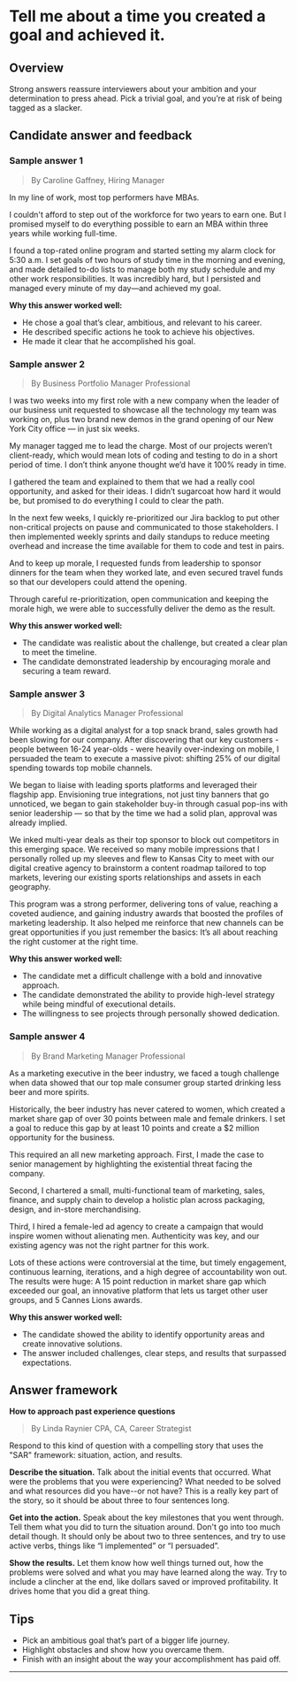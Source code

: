 # Tell me about a time you created a goal and achieved it.

## Overview
Strong answers reassure interviewers about your ambition and your determination to press ahead. Pick a trivial goal, and you’re at risk of being tagged as a slacker.

## Candidate answer and feedback

### Sample answer 1
> By Caroline Gaffney, Hiring Manager

In my line of work, most top performers have MBAs.

I couldn't afford to step out of the workforce for two years to earn one. But I promised myself to do everything possible to earn an MBA within three years while working full-time.

I found a top-rated online program and started setting my alarm clock for 5:30 a.m. I set goals of two hours of study time in the morning and evening, and made detailed to-do lists to manage both my study schedule and my other work responsibilities. It was incredibly hard, but I persisted and managed every minute of my day—and achieved my goal.

**Why this answer worked well:**

* He chose a goal that’s clear, ambitious, and relevant to his career.
* He described specific actions he took to achieve his objectives.
* He made it clear that he accomplished his goal.

### Sample answer 2
> By Business Portfolio Manager Professional

I was two weeks into my first role with a new company when the leader of our business unit requested to showcase all the technology my team was working on, plus two brand new demos in the grand opening of our New York City office — in just six weeks.

My manager tagged me to lead the charge. Most of our projects weren’t client-ready, which would mean lots of coding and testing to do in a short period of time. I don’t think anyone thought we’d have it 100% ready in time.

I gathered the team and explained to them that we had a really cool opportunity, and asked for their ideas. I didn’t sugarcoat how hard it would be, but promised to do everything I could to clear the path.

In the next few weeks, I quickly re-prioritized our Jira backlog to put other non-critical projects on pause and communicated to those stakeholders. I then implemented weekly sprints and daily standups to reduce meeting overhead and increase the time available for them to code and test in pairs.

And to keep up morale, I requested funds from leadership to sponsor dinners for the team when they worked late, and even secured travel funds so that our developers could attend the opening.

Through careful re-prioritization, open communication and keeping the morale high, we were able to successfully deliver the demo as the result.

**Why this answer worked well:**

* The candidate was realistic about the challenge, but created a clear plan to meet the timeline.
* The candidate demonstrated leadership by encouraging morale and securing a team reward.

### Sample answer 3
> By Digital Analytics Manager Professional

While working as a digital analyst for a top snack brand, sales growth had been slowing for our company. After discovering that our key customers - people between 16-24 year-olds - were heavily over-indexing on mobile, I persuaded the team to execute a massive pivot: shifting 25% of our digital spending towards top mobile channels.

We began to liaise with leading sports platforms and leveraged their flagship app. Envisioning true integrations, not just tiny banners that go unnoticed, we began to gain stakeholder buy-in through casual pop-ins with senior leadership — so that by the time we had a solid plan, approval was already implied.

We inked multi-year deals as their top sponsor to block out competitors in this emerging space. We received so many mobile impressions that I personally rolled up my sleeves and flew to Kansas City to meet with our digital creative agency to brainstorm a content roadmap tailored to top markets, levering our existing sports relationships and assets in each geography.

This program was a strong performer, delivering tons of value, reaching a coveted audience, and gaining industry awards that boosted the profiles of marketing leadership. It also helped me reinforce that new channels can be great opportunities if you just remember the basics: It’s all about reaching the right customer at the right time.

**Why this answer worked well:**

* The candidate met a difficult challenge with a bold and innovative approach.
* The candidate demonstrated the ability to provide high-level strategy while being mindful of executional details.
* The willingness to see projects through personally showed dedication.

### Sample answer 4
> By Brand Marketing Manager Professional

As a marketing executive in the beer industry, we faced a tough challenge when data showed that our top male consumer group started drinking less beer and more spirits.

Historically, the beer industry has never catered to women, which created a market share gap of over 30 points between male and female drinkers. I set a goal to reduce this gap by at least 10 points and create a $2 million opportunity for the business.

This required an all new marketing approach. First, I made the case to senior management by highlighting the existential threat facing the company.

Second, I chartered a small, multi-functional team of marketing, sales, finance, and supply chain to develop a holistic plan across packaging, design, and in-store merchandising.

Third, I hired a female-led ad agency to create a campaign that would inspire women without alienating men. Authenticity was key, and our existing agency was not the right partner for this work.

Lots of these actions were controversial at the time, but timely engagement, continuous learning, iterations, and a high degree of accountability won out. The results were huge: A 15 point reduction in market share gap which exceeded our goal, an innovative platform that lets us target other user groups, and 5 Cannes Lions awards.

**Why this answer worked well:**

* The candidate showed the ability to identify opportunity areas and create innovative solutions.
* The answer included challenges, clear steps, and results that surpassed expectations.

## Answer framework

**How to approach past experience questions**

> By Linda Raynier CPA, CA, Career Strategist

Respond to this kind of question with a compelling story that uses the "SAR" framework: situation, action, and results.

**Describe the situation.** Talk about the initial events that occurred. What were the problems that you were experiencing? What needed to be solved and what resources did you have--or not have? This is a really key part of the story, so it should be about three to four sentences long.

**Get into the action.** Speak about the key milestones that you went through. Tell them what you did to turn the situation around. Don't go into too much detail though. It should only be about two to three sentences, and try to use active verbs, things like “I implemented” or “I persuaded”.

**Show the results.** Let them know how well things turned out, how the problems were solved and what you may have learned along the way. Try to include a clincher at the end, like dollars saved or improved profitability. It drives home that you did a great thing.

## Tips

* Pick an ambitious goal that’s part of a bigger life journey.
* Highlight obstacles and show how you overcame them.
* Finish with an insight about the way your accomplishment has paid off.

---
